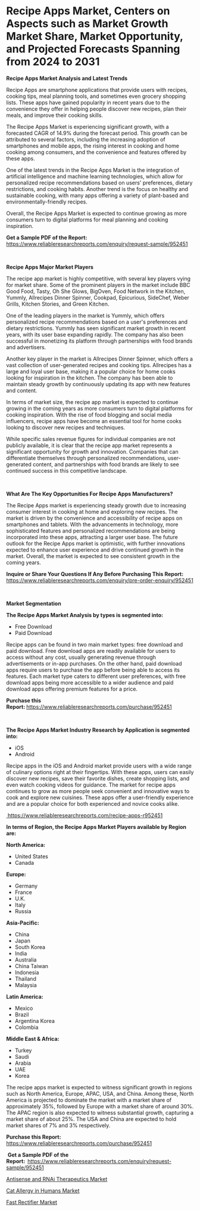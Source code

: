 <p><h1>Recipe Apps Market, Centers on Aspects such as Market Growth Market Share, Market Opportunity, and Projected Forecasts Spanning from 2024 to 2031</h1></p><p><strong>Recipe Apps Market Analysis and Latest Trends</strong></p>
<p><p>Recipe Apps are smartphone applications that provide users with recipes, cooking tips, meal planning tools, and sometimes even grocery shopping lists. These apps have gained popularity in recent years due to the convenience they offer in helping people discover new recipes, plan their meals, and improve their cooking skills.</p><p>The Recipe Apps Market is experiencing significant growth, with a forecasted CAGR of 14.9% during the forecast period. This growth can be attributed to several factors, including the increasing adoption of smartphones and mobile apps, the rising interest in cooking and home cooking among consumers, and the convenience and features offered by these apps.</p><p>One of the latest trends in the Recipe Apps Market is the integration of artificial intelligence and machine learning technologies, which allow for personalized recipe recommendations based on users' preferences, dietary restrictions, and cooking habits. Another trend is the focus on healthy and sustainable cooking, with many apps offering a variety of plant-based and environmentally-friendly recipes.</p><p>Overall, the Recipe Apps Market is expected to continue growing as more consumers turn to digital platforms for meal planning and cooking inspiration.</p></p>
<p><strong>Get a Sample PDF of the Report:&nbsp;</strong> <a href="https://www.reliableresearchreports.com/enquiry/request-sample/952451">https://www.reliableresearchreports.com/enquiry/request-sample/952451</a></p>
<p>&nbsp;</p>
<p><strong>Recipe Apps Major Market Players</strong></p>
<p><p>The recipe app market is highly competitive, with several key players vying for market share. Some of the prominent players in the market include BBC Good Food, Tasty, Oh She Glows, BigOven, Food Network in the Kitchen, Yummly, Allrecipes Dinner Spinner, Cookpad, Epicurious, SideChef, Weber Grills, Kitchen Stories, and Green Kitchen.</p><p>One of the leading players in the market is Yummly, which offers personalized recipe recommendations based on a user's preferences and dietary restrictions. Yummly has seen significant market growth in recent years, with its user base expanding rapidly. The company has also been successful in monetizing its platform through partnerships with food brands and advertisers.</p><p>Another key player in the market is Allrecipes Dinner Spinner, which offers a vast collection of user-generated recipes and cooking tips. Allrecipes has a large and loyal user base, making it a popular choice for home cooks looking for inspiration in the kitchen. The company has been able to maintain steady growth by continuously updating its app with new features and content.</p><p>In terms of market size, the recipe app market is expected to continue growing in the coming years as more consumers turn to digital platforms for cooking inspiration. With the rise of food blogging and social media influencers, recipe apps have become an essential tool for home cooks looking to discover new recipes and techniques.</p><p>While specific sales revenue figures for individual companies are not publicly available, it is clear that the recipe app market represents a significant opportunity for growth and innovation. Companies that can differentiate themselves through personalized recommendations, user-generated content, and partnerships with food brands are likely to see continued success in this competitive landscape.</p></p>
<p>&nbsp;</p>
<p><strong>What Are The Key Opportunities For Recipe Apps Manufacturers?</strong></p>
<p><p>The Recipe Apps market is experiencing steady growth due to increasing consumer interest in cooking at home and exploring new recipes. The market is driven by the convenience and accessibility of recipe apps on smartphones and tablets. With the advancements in technology, more sophisticated features and personalized recommendations are being incorporated into these apps, attracting a larger user base. The future outlook for the Recipe Apps market is optimistic, with further innovations expected to enhance user experience and drive continued growth in the market. Overall, the market is expected to see consistent growth in the coming years.</p></p>
<p><strong>Inquire or Share Your Questions If Any Before Purchasing This Report:</strong> <a href="https://www.reliableresearchreports.com/enquiry/pre-order-enquiry/952451">https://www.reliableresearchreports.com/enquiry/pre-order-enquiry/952451</a></p>
<p>&nbsp;</p>
<p><strong>Market Segmentation</strong></p>
<p><strong>The Recipe Apps Market Analysis by types is segmented into:</strong></p>
<p><ul><li>Free Download</li><li>Paid Download</li></ul></p>
<p><p>Recipe apps can be found in two main market types: free download and paid download. Free download apps are readily available for users to access without any cost, usually generating revenue through advertisements or in-app purchases. On the other hand, paid download apps require users to purchase the app before being able to access its features. Each market type caters to different user preferences, with free download apps being more accessible to a wider audience and paid download apps offering premium features for a price.</p></p>
<p><strong>Purchase this Report:&nbsp;</strong><a href="https://www.reliableresearchreports.com/purchase/952451">https://www.reliableresearchreports.com/purchase/952451</a></p>
<p>&nbsp;</p>
<p><strong>The Recipe Apps Market Industry Research by Application is segmented into:</strong></p>
<p><ul><li>iOS</li><li>Android</li></ul></p>
<p><p>Recipe apps in the iOS and Android market provide users with a wide range of culinary options right at their fingertips. With these apps, users can easily discover new recipes, save their favorite dishes, create shopping lists, and even watch cooking videos for guidance. The market for recipe apps continues to grow as more people seek convenient and innovative ways to cook and explore new cuisines. These apps offer a user-friendly experience and are a popular choice for both experienced and novice cooks alike.</p></p>
<p><a href="https://www.reliableresearchreports.com/recipe-apps-r952451">&nbsp;https://www.reliableresearchreports.com/recipe-apps-r952451</a></p>
<p><strong>In terms of Region, the Recipe Apps Market Players available by Region are:</strong></p>
<p>
    <p> <strong> North America: </strong>
        <ul>
            <li>United States</li>
            <li>Canada</li>
        </ul>
        </p> 
    <p> <strong> Europe: </strong>
        <ul>
            <li>Germany</li>
            <li>France</li>
            <li>U.K.</li>
            <li>Italy</li>
            <li>Russia</li>
        </ul>
        </p> 
    <p> <strong> Asia-Pacific: </strong>
        <ul>
            <li>China</li>
            <li>Japan</li>
            <li>South Korea</li>
            <li>India</li>
            <li>Australia</li>
            <li>China Taiwan</li>
            <li>Indonesia</li>
            <li>Thailand</li>
            <li>Malaysia</li>
        </ul>
        </p> 
    <p> <strong> Latin America: </strong>
        <ul>
            <li>Mexico</li>
            <li>Brazil</li>
            <li>Argentina Korea</li>
            <li>Colombia</li>
        </ul>
        </p> 
    <p> <strong> Middle East & Africa: </strong>
        <ul>
            <li>Turkey</li>
            <li>Saudi</li>
            <li>Arabia</li>
            <li>UAE</li>
            <li>Korea</li>
        </ul>
    </p>
    </p>
<p><p>The recipe apps market is expected to witness significant growth in regions such as North America, Europe, APAC, USA, and China. Among these, North America is projected to dominate the market with a market share of approximately 35%, followed by Europe with a market share of around 30%. The APAC region is also expected to witness substantial growth, capturing a market share of about 25%. The USA and China are expected to hold market shares of 7% and 3% respectively.</p></p>
<p><strong>Purchase this Report: </strong><a href="https://www.reliableresearchreports.com/purchase/952451">https://www.reliableresearchreports.com/purchase/952451</a></p>
<p>&nbsp;<strong>Get a Sample PDF of the Report:&nbsp;&nbsp;</strong><a href="https://www.reliableresearchreports.com/enquiry/request-sample/952451">https://www.reliableresearchreports.com/enquiry/request-sample/952451</a></p>
<p><strong></strong></p>
<p><p><a href="https://www.linkedin.com/pulse/antisense-rnai-therapeutics-market-share-evolution-growth-tuthf?trackingId=9iyDB2mLQE5uj66AK18kVg%3D%3D">Antisense and RNAi Therapeutics Market</a></p><p><a href="https://github.com/RichRobinson5/Market-Research-Report-List-5/blob/main/cat-allergy-in-humans-market.md">Cat Allergy in Humans Market</a></p><p><a href="https://www.linkedin.com/pulse/fast-rectifier-market-analysis-sze-forecasted-period-from-excbf?trackingId=HgSDWonq0GhbF16iU1KzEw%3D%3D">Fast Rectifier Market</a></p></p>